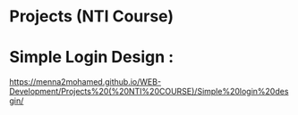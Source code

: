 # Projects (NTI Course) 

# Simple Login Design : 

https://menna2mohamed.github.io/WEB-Development/Projects%20(%20NTI%20COURSE)/Simple%20login%20desgin/
